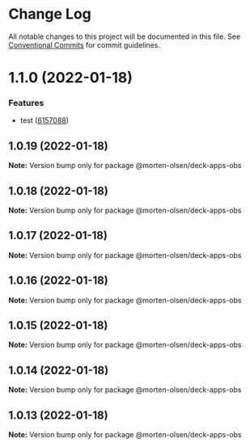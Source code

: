 # Change Log

All notable changes to this project will be documented in this file.
See [Conventional Commits](https://conventionalcommits.org) for commit guidelines.

# 1.1.0 (2022-01-18)


### Features

* test ([6157088](https://github.com/morten-olsen/deck/commit/6157088b19fb758adc124a3411f4e9230a2a7fd7))





## 1.0.19 (2022-01-18)

**Note:** Version bump only for package @morten-olsen/deck-apps-obs





## 1.0.18 (2022-01-18)

**Note:** Version bump only for package @morten-olsen/deck-apps-obs





## 1.0.17 (2022-01-18)

**Note:** Version bump only for package @morten-olsen/deck-apps-obs





## 1.0.16 (2022-01-18)

**Note:** Version bump only for package @morten-olsen/deck-apps-obs





## 1.0.15 (2022-01-18)

**Note:** Version bump only for package @morten-olsen/deck-apps-obs





## 1.0.14 (2022-01-18)

**Note:** Version bump only for package @morten-olsen/deck-apps-obs





## 1.0.13 (2022-01-18)

**Note:** Version bump only for package @morten-olsen/deck-apps-obs
